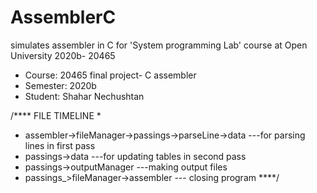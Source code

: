 # AssemblerC
simulates assembler in C for 'System programming Lab' course at Open University 2020b- 20465

* Course: 20465 final project- C assembler
* Semester: 2020b
* Student: Shahar Nechushtan 


/**** FILE TIMELINE
 *
 * assembler->fileManager->passings->parseLine->data     ---for parsing lines in first pass
 * passings->data                                        ---for updating tables in second pass
 * passings->outputManager                               ---making output files
 * passings_>fileManager->assembler                      --- closing program
****/

